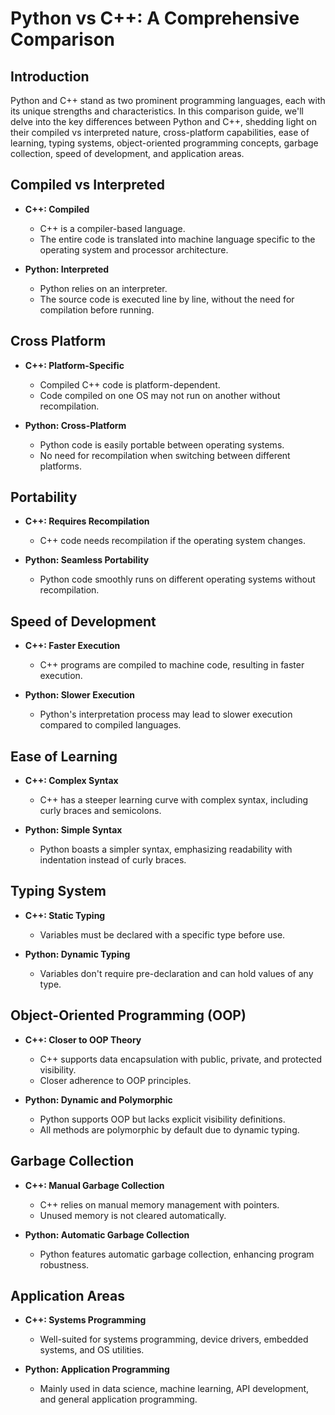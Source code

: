 # Python vs C++: A Comprehensive Comparison

## Introduction

Python and C++ stand as two prominent programming languages, each with its unique strengths and characteristics. In this comparison guide, we'll delve into the key differences between Python and C++, shedding light on their compiled vs interpreted nature, cross-platform capabilities, ease of learning, typing systems, object-oriented programming concepts, garbage collection, speed of development, and application areas.

## Compiled vs Interpreted

-   **C++: Compiled**

    -   C++ is a compiler-based language.
    -   The entire code is translated into machine language specific to the operating system and processor architecture.

-   **Python: Interpreted**
    -   Python relies on an interpreter.
    -   The source code is executed line by line, without the need for compilation before running.

## Cross Platform

-   **C++: Platform-Specific**

    -   Compiled C++ code is platform-dependent.
    -   Code compiled on one OS may not run on another without recompilation.

-   **Python: Cross-Platform**
    -   Python code is easily portable between operating systems.
    -   No need for recompilation when switching between different platforms.

## Portability

-   **C++: Requires Recompilation**

    -   C++ code needs recompilation if the operating system changes.

-   **Python: Seamless Portability**
    -   Python code smoothly runs on different operating systems without recompilation.

## Speed of Development

-   **C++: Faster Execution**

    -   C++ programs are compiled to machine code, resulting in faster execution.

-   **Python: Slower Execution**
    -   Python's interpretation process may lead to slower execution compared to compiled languages.

## Ease of Learning

-   **C++: Complex Syntax**

    -   C++ has a steeper learning curve with complex syntax, including curly braces and semicolons.

-   **Python: Simple Syntax**
    -   Python boasts a simpler syntax, emphasizing readability with indentation instead of curly braces.

## Typing System

-   **C++: Static Typing**

    -   Variables must be declared with a specific type before use.

-   **Python: Dynamic Typing**
    -   Variables don't require pre-declaration and can hold values of any type.

## Object-Oriented Programming (OOP)

-   **C++: Closer to OOP Theory**

    -   C++ supports data encapsulation with public, private, and protected visibility.
    -   Closer adherence to OOP principles.

-   **Python: Dynamic and Polymorphic**
    -   Python supports OOP but lacks explicit visibility definitions.
    -   All methods are polymorphic by default due to dynamic typing.

## Garbage Collection

-   **C++: Manual Garbage Collection**

    -   C++ relies on manual memory management with pointers.
    -   Unused memory is not cleared automatically.

-   **Python: Automatic Garbage Collection**
    -   Python features automatic garbage collection, enhancing program robustness.

## Application Areas

-   **C++: Systems Programming**

    -   Well-suited for systems programming, device drivers, embedded systems, and OS utilities.

-   **Python: Application Programming**
    -   Mainly used in data science, machine learning, API development, and general application programming.
